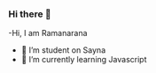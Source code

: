 ### Hi there 👋

-Hi, I am Ramanarana
- 🔭 I’m student on Sayna
- 🌱 I’m currently learning Javascript



